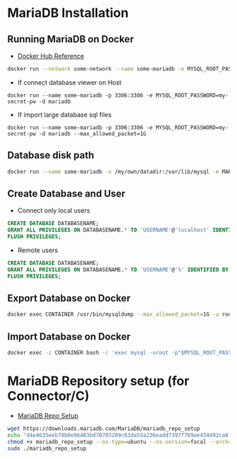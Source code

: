 # MariaDB Installation

## Running MariaDB on Docker

- [Docker Hub Reference](https://hub.docker.com/_/mariadb)

```bash
docker run --network some-network --name some-mariadb -e MYSQL_ROOT_PASSWORD=my-secret-pw -d mariadb:tag
```

- If connect database viewer on Host

```
docker run --name some-mariadb -p 3306:3306 -e MYSQL_ROOT_PASSWORD=my-secret-pw -d mariadb 
```

- If import large database sql files

```
docker run --name some-mariadb -p 3306:3306 -e MYSQL_ROOT_PASSWORD=my-secret-pw -d mariadb --max_allowed_packet=1G
```

## Database disk path

```bash
docker run --name some-mariadb -v /my/own/datadir:/var/lib/mysql -e MARIADB_ROOT_PASSWORD=my-secret-pw -d mariadb:tag
```

## Create Database and User

- Connect only local users

```sql
CREATE DATABASE DATABASENAME;
GRANT ALL PRIVILEGES ON DATABASENAME.* TO 'USERNAME'@'localhost' IDENTIFIED BY 'PASSWORD';
FLUSH PRIVILEGES;
```

- Remote users

```sql
CREATE DATABASE DATABASENAME;
GRANT ALL PRIVILEGES ON DATABASENAME.* TO 'USERNAME'@'%' IDENTIFIED BY 'PASSWORD';
FLUSH PRIVILEGES;
```

## Export Database on Docker

```bash
docker exec CONTAINER /usr/bin/mysqldump --max_allowed_packet=1G -u root --password=PASSWORD DATABASE > backup.sql
```

## Import Database on Docker

```bash
docker exec -i CONTAINER bash -c 'exec mysql -uroot -p"$MYSQL_ROOT_PASSWORD" DATABASE' < backup.sql
```


# MariaDB Repository setup (for Connector/C)

- [MariaDB Repo Setup](https://mariadb.com/downloads/repo-setup/)

```bash
wget https://downloads.mariadb.com/MariaDB/mariadb_repo_setup
echo "d4e4635eeb79b0e96483bd70703209c63da55a236eadd7397f769ee434d92ca8  mariadb_repo_setup" | sha256sum -c -
chmod +x mariadb_repo_setup --os-type=ubuntu --os-version=focal --arch=x86_64
sudo ./mariadb_repo_setup
```


